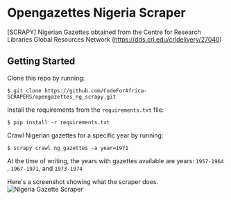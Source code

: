 # Opengazettes Nigeria Scraper
[SCRAPY] Nigerian Gazettes obtained from the Centre for Research Libraries Global Resources Network (https://dds.crl.edu/crldelivery/27040)

## Getting Started
Clone this repo by running:
```
$ git clone https://github.com/CodeForAfrica-SCRAPERS/opengazettes_ng_scrapy.git
```

Install the requirements from the `requirements.txt` file:
```
$ pip install -r requirements.txt
```

Crawl Nigerian gazettes for a specific year by running:
```
$ scrapy crawl ng_gazettes -a year=1971
```
At the time of writing, the years with gazettes available are years:
`1957-1964` , `1967-1971`, and `1973-1974`

Here's a screenshot showing what the scraper does. 
![Nigeria Gazette Scraper](https://lh5.googleusercontent.com/IWxSjBgcqBslv2fHKM-DFjvA_URBlhuOIbEHgDNyArPuWAaxQ4OoHKdJcX7zDTIa0nuXLtB7Me15u2c=w2402-h1188-rw)
